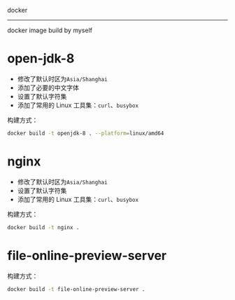 docker

---

docker image build by myself

# open-jdk-8

- 修改了默认时区为`Asia/Shanghai`
- 添加了必要的中文字体
- 设置了默认字符集
- 添加了常用的 Linux 工具集：`curl`、`busybox`

构建方式：

```bash
docker build -t openjdk-8 . --platform=linux/amd64
```

# nginx

- 修改了默认时区为`Asia/Shanghai`
- 设置了默认字符集
- 添加了常用的 Linux 工具集：`curl`、`busybox`

构建方式：

```bash
docker build -t nginx .
```

# file-online-preview-server

构建方式：
```bash
docker build -t file-online-preview-server .
```